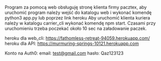 Program za pomocą web obsługuję stronę klienta firmy pacztex, aby uruchomić program należy wejść do katalogu web i wykonać komendę python3 app.py lub poprzez link heroku
Aby uruchomić klienta kuriera należy w katalogu carrier_cli wykonać komendę npm start. Czasami przy uruchomieniu trzeba poczekać około 10 sec na załadowanie paczek.

heroku dla web_cli: https://fathomless-retreat-94059.herokuapp.com/
heroku dla API: https://murmuring-springs-10121.herokuapp.com

Konto na Auth0:
email: test@gmail.com
hasło: Qaz123123
